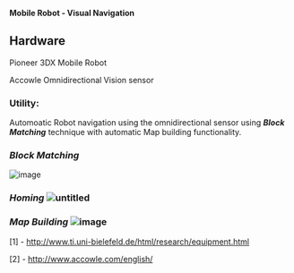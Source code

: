 **Mobile Robot - Visual Navigation**

## **Hardware**  
Pioneer 3DX Mobile Robot 

Accowle Omnidirectional Vision sensor  

### **Utility:** 
Automoatic Robot navigation using the omnidirectional sensor using **_Block Matching_** technique with automatic Map building functionality.  

### **_Block Matching_**

![image](https://cloud.githubusercontent.com/assets/6363619/22938711/dff619a8-f2dc-11e6-954d-4f7584b9fc74.png)

### **_Homing_** ![untitled](https://cloud.githubusercontent.com/assets/6363619/22935039/77f2951c-f2d1-11e6-8ce8-4e668bbf2fc6.jpg)  

### **_Map Building_** ![image](https://cloud.githubusercontent.com/assets/6363619/22934903/fcb6992a-f2d0-11e6-8165-cd130f384160.png)  

[1] -  http://www.ti.uni-bielefeld.de/html/research/equipment.html 

[2] - http://www.accowle.com/english/
